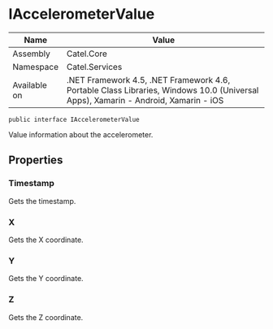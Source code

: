 

# IAccelerometerValue

Name|Value
---|---
Assembly|Catel.Core
Namespace|Catel.Services
Available on|.NET Framework 4.5, .NET Framework 4.6, Portable Class Libraries, Windows 10.0 (Universal Apps), Xamarin - Android, Xamarin - iOS

```
public interface IAccelerometerValue
```

Value information about the accelerometer.



## Properties

### Timestamp

Gets the timestamp.



### X

Gets the X coordinate.



### Y

Gets the Y coordinate.



### Z

Gets the Z coordinate.



